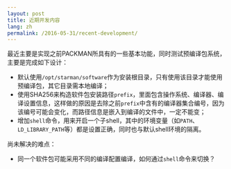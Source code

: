 ```yaml
---
layout: post
title: 近期开发内容
lang: zh
permalink: /2016-05-31/recent-development/
---
```


最近主要是实现之前PACKMAN所具有的一些基本功能，同时测试预编译包系统，主要是完成如下设计：

- 默认使用`/opt/starman/software`作为安装根目录，只有使用该目录才能使用预编译包，其它目录需本地编译；
- 使用SHA256来构造软件包安装路径`prefix`，里面包含操作系统、编译器、编译设置信息，这样做的原因是去除之前`prefix`中含有的编译器集合编号，因为该编号可能会变化，而路径信息是嵌入到编译的文件中，一定不能变；
- 增加`shell`命令，用来开启一个子shell，其中的环境变量（如`PATH`、`LD_LIBRARY_PATH`等）都是设置正确，同时也与默认shell环境的隔离。

尚未解决的难点：

- 同一个软件包可能采用不同的编译配置编译，如何通过`shell`命令来切换？
